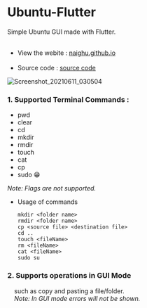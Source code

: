 # Ubuntu-Flutter

Simple Ubuntu GUI made with Flutter.<br><br>
* View the webite : 
<a href="https://naighu.github.io/#/">naighu.github.io</a><br><br>
* Source code :
  <a href="https://naighu.github.io/#/">source code</a>

![Screenshot_20210611_030504](https://user-images.githubusercontent.com/55966649/121559509-420a1800-ca34-11eb-8269-6b634fafc931.png)

<h3>1. Supported Terminal Commands :</h3>

- pwd
- clear
- cd
- mkdir
- rmdir
- touch
- cat
- cp
- sudo 😁

<i>Note: Flags are not supported.</i>

- Usage of commands

  `mkdir <folder name>`<br>
  `rmdir <folder name>`<br>
  `cp <source file> <destination file>`<br>
  `cd ..`<br>
  `touch <fileName>`<br>
  `rm <fileName>`<br>
  `cat <fileName>`<br>
  `sudo su`<br>

<h3>2. Supports operations in GUI Mode </h3>
&nbsp&nbsp&nbsp    such as copy and pasting a file/folder. <br>
&nbsp&nbsp&nbsp  <i>Note: In GUI mode errors will not be shown.</i>
